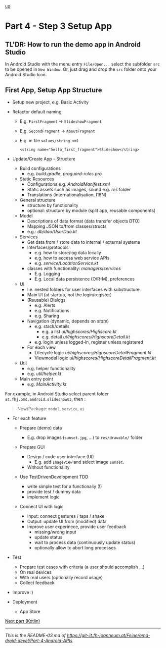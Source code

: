 [up](../study-material--android-apis.md)

# Part 4 - Step 3 Setup App


## TL'DR: How to run the demo app in Android Studio

In Android Studio with the menu entry ```File/Open...``` select the subfolder ```src``` to be opened in ```New Window```. Or, just drag and drop the ```src``` folder onto your Android Studio Icon.

## First App, Setup App Structure

* Setup new project, e.g. Basic Activity

* Refactor default naming
	
	* E.g. ```FirstFragment``` -> ```SlideshowFragment```
	* E.g. ```SecondFragment``` -> ```AboutFragment```
	* E.g. in file ```values/string.xml```	

		```
		<string name="hello_first_fragment">Slideshow</string>
		```


* Update/Create App - Structure
	* Build configurations
		* e.g. *build.gradle*, *proguard-rules.pro*   
	* Static Resources
		* Configurations e.g. *AndroidManifest.xml*
		* Static assets such as images, sound e.g. *res* folder 
		* Translations (internationalisation, I18N)
	* General structure
		* structure by functionality 
		* optional: structure by module (split app, reusable components)
	* Model 
		* Descriptions of data format (data transfer objects DTO)
		* Mapping JSON to/from classes/structs
		* e.g.: *db/dao/UserDao.kt*
	* Services
		* Get data from / store data to internal / external systems
		* Interfaces/protocols 
			* e.g. how to store/log data locally
			* e.g. how to access web service APIs
			* e.g. *service/LocationService.kt*
		* classes with functionality: *managers*/*services*
			* E.g. Logging
			* E.g. Local data persistence (O/R-M), preferences
	* UI
		* I.e. nested folders for user interfaces with substructure
		* Main UI (at startup, not the login/register)
		* (Reusable) Dialogs 
			* e.g. Alerts
			* e.g. Notifications 
			* e.g. Sharing
		* Navigation (dynamic, depends on *state*)
			* e.g. stack/details
				* e.g. a list *ui/highscores/Highscore.kt*
				* e.g. detail *ui/highscores/HighscoreDetail.kt*
			* e.g. login unless logged-in, register unless registered
		* For each view
			* Lifecycle logic	*ui/highscores/HighscoreDetailFragment.kt*
			* Viewmodel logic *ui/highscores/HighscoreDetailFragment.kt*
	* Util
		* e.g. helper functionality
		* e.g. *util/helper.kt*
	* Main entry point
		* e.g. *MainActivity.kt* 

For example, in Android Studio select parent folder ```at.fhj.omd.android.slideshow03```, then :

> New/Package: ```model```, ```service```, ```ui```

		
* For each feature
	* Prepare (demo) data
		* E.g. drop images (```sunset.jpg```, ...) to ```res/drawable/``` folder 
	* Prepare GUI
		* Design / code user interface (UI)
			* E.g. add ```ImageView``` and select image ```sunset```. 
		* Without functionality
	
	* Use TestDrivenDevelopment TDD 
		* write simple test for a functionaliy (!)
		* provide test / dummy data
		* implement logic

	* Connect UI with logic
		* Input: connect gestures / taps / shake 
		* Output: update UI from (modified) data
		* Improve user experinece, provide user feedback 
			* missing/wrong input
			* update status
			* wait to process data (continuously update status)
			* optionally allow to abort long processes 

* Test
	* Prepare test cases with criteria (a user should accomplish ...)  
	* On real devices
	* With real users (optionally record usage)
	* Collect feedback	
	
* Improve :) 

* Deployment
	* App Store 


[Next part (Kotlin)](../04-Slideshow-Language+Algorithms--Kotlin/README-04.md)


---

*This is the README-03.md of <https://git-iit.fh-joanneum.at/Feine/omd-droid-devel/Part-4-Android-APIs>.*